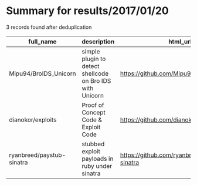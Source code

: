 
# Summary for results/2017/01/20
    
3 records found after deduplication

| full_name | description | html_url | matched_list | matched_count | pushed_at | size | stargazers_count | language | forks_count |
|---------------------------|-----------------------------------------------------------|----------------------------------------------|----------------|-----------------|---------------------------|--------|--------------------|------------|---------------|
| Mipu94/BroIDS_Unicorn | simple plugin to detect shellcode on Bro IDS with Unicorn | https://github.com/Mipu94/BroIDS_Unicorn | ['shellcode'] | 1 | 2017-01-20 03:35:23+00:00 | 1544 | 33 | Python | 11 |
| dianokor/exploits | Proof of Concept Code & Exploit Code | https://github.com/dianokor/exploits | ['exploit'] | 1 | 2017-01-20 11:00:07+00:00 | 0 | 0 | | 0 |
| ryanbreed/paystub-sinatra | stubbed exploit payloads in ruby under sinatra | https://github.com/ryanbreed/paystub-sinatra | ['exploit'] | 1 | 2017-01-20 21:18:12+00:00 | 9 | 0 | Ruby | 0 |
